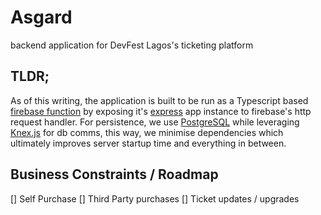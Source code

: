 # Asgard

backend application for DevFest Lagos's ticketing platform

## TLDR;

As of this writing, the application is built to be run as a Typescript based [firebase function](https://firebase.google.com/docs/functions) by exposing it's [express](https://expressjs.com/) app instance to firebase's http request handler. For persistence, we use [PostgreSQL](https://www.postgresql.org/) while leveraging [Knex.js](https://knexjs.org) for db comms, this way, we minimise dependencies which ultimately improves server startup time and everything in between.

## Business Constraints / Roadmap

[] Self Purchase
[] Third Party purchases
[] Ticket updates / upgrades
